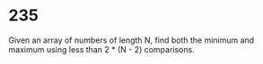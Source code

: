 [_metadata_:number]:-      "235"
[_metadata_:difficulty]:-  "Hard"
[_metadata_:asker]:-       "Facebook"
[_metadata_:tags]:-        "list math"

# 235

Given an array of numbers of length N, find both the minimum and maximum using less than 2 * (N - 2) comparisons.
